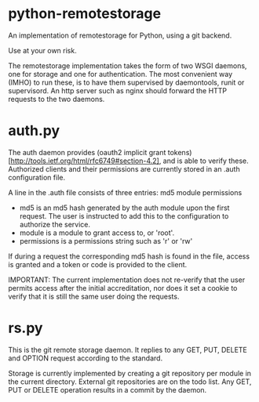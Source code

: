 python-remotestorage
====================

An implementation of remotestorage for Python, using a git backend.

Use at your own risk. 

The remotestorage implementation takes the form of two WSGI daemons, one for storage and one for authentication. The most convenient way (IMHO) to run these, is to have them supervised by daemontools, runit or supervisord. An http server such as nginx should forward the HTTP requests to the two daemons. 

auth.py 
=======

The auth daemon provides (oauth2 implicit grant tokens)[http://tools.ietf.org/html/rfc6749#section-4.2], and is able to verify these. 
Authorized clients and their permissions are currently stored in an .auth configuration file. 

A line in the .auth file consists of three entries:
    md5 module permissions

* md5 is an md5 hash generated by the auth module upon the first request. The user is instructed to add this to the configuration to authorize the service.
* module is a module to grant access to, or 'root'.
* permissions is a permissions string such as 'r' or 'rw'

If during a request the corresponding md5 hash is found in the file, access is granted and a token or code is provided to the client. 

IMPORTANT: The current implementation does not re-verify that the user permits access after the initial accreditation, nor does it set a cookie to verify that it is still the same user doing the requests. 

rs.py
=====

This is the git remote storage daemon. It replies to any GET, PUT, DELETE and OPTION request according to the standard.

Storage is currently implemented by creating a git repository per module in the current directory. External git repositories are on the todo list. Any GET, PUT or DELETE operation results in a commit by the daemon.

